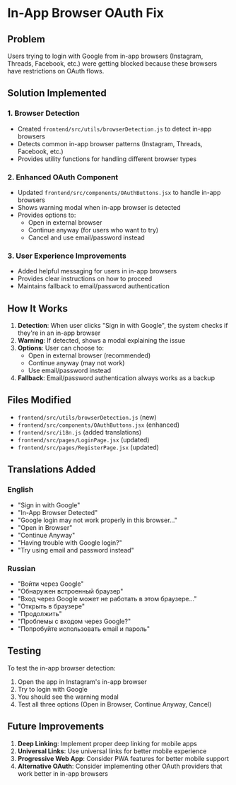 # In-App Browser OAuth Fix

## Problem
Users trying to login with Google from in-app browsers (Instagram, Threads, Facebook, etc.) were getting blocked because these browsers have restrictions on OAuth flows.

## Solution Implemented

### 1. Browser Detection
- Created `frontend/src/utils/browserDetection.js` to detect in-app browsers
- Detects common in-app browser patterns (Instagram, Threads, Facebook, etc.)
- Provides utility functions for handling different browser types

### 2. Enhanced OAuth Component
- Updated `frontend/src/components/OAuthButtons.jsx` to handle in-app browsers
- Shows warning modal when in-app browser is detected
- Provides options to:
  - Open in external browser
  - Continue anyway (for users who want to try)
  - Cancel and use email/password instead

### 3. User Experience Improvements
- Added helpful messaging for users in in-app browsers
- Provides clear instructions on how to proceed
- Maintains fallback to email/password authentication

## How It Works

1. **Detection**: When user clicks "Sign in with Google", the system checks if they're in an in-app browser
2. **Warning**: If detected, shows a modal explaining the issue
3. **Options**: User can choose to:
   - Open in external browser (recommended)
   - Continue anyway (may not work)
   - Use email/password instead
4. **Fallback**: Email/password authentication always works as a backup

## Files Modified

- `frontend/src/utils/browserDetection.js` (new)
- `frontend/src/components/OAuthButtons.jsx` (enhanced)
- `frontend/src/i18n.js` (added translations)
- `frontend/src/pages/LoginPage.jsx` (updated)
- `frontend/src/pages/RegisterPage.jsx` (updated)

## Translations Added

### English
- "Sign in with Google"
- "In-App Browser Detected"
- "Google login may not work properly in this browser..."
- "Open in Browser"
- "Continue Anyway"
- "Having trouble with Google login?"
- "Try using email and password instead"

### Russian
- "Войти через Google"
- "Обнаружен встроенный браузер"
- "Вход через Google может не работать в этом браузере..."
- "Открыть в браузере"
- "Продолжить"
- "Проблемы с входом через Google?"
- "Попробуйте использовать email и пароль"

## Testing

To test the in-app browser detection:
1. Open the app in Instagram's in-app browser
2. Try to login with Google
3. You should see the warning modal
4. Test all three options (Open in Browser, Continue Anyway, Cancel)

## Future Improvements

1. **Deep Linking**: Implement proper deep linking for mobile apps
2. **Universal Links**: Use universal links for better mobile experience
3. **Progressive Web App**: Consider PWA features for better mobile support
4. **Alternative OAuth**: Consider implementing other OAuth providers that work better in in-app browsers 